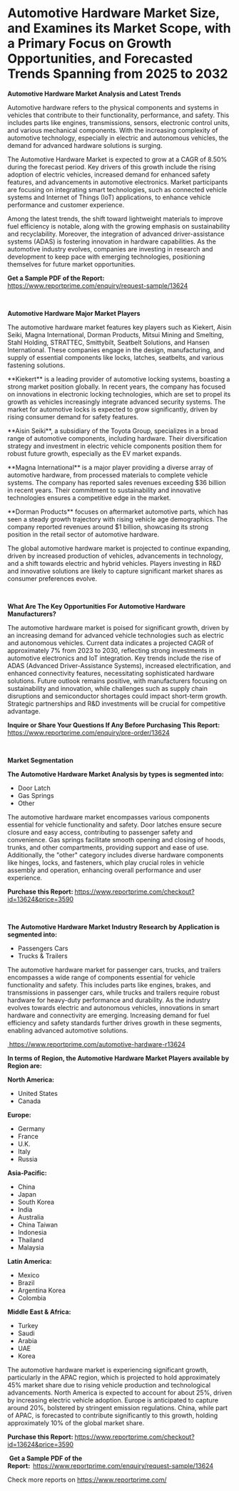 <p><h1>Automotive Hardware Market Size, and Examines its Market Scope, with a Primary Focus on Growth Opportunities, and Forecasted Trends Spanning from 2025 to 2032</h1></p><p><strong>Automotive Hardware Market Analysis and Latest Trends</strong></p>
<p><p>Automotive hardware refers to the physical components and systems in vehicles that contribute to their functionality, performance, and safety. This includes parts like engines, transmissions, sensors, electronic control units, and various mechanical components. With the increasing complexity of automotive technology, especially in electric and autonomous vehicles, the demand for advanced hardware solutions is surging.</p><p>The Automotive Hardware Market is expected to grow at a CAGR of 8.50% during the forecast period. Key drivers of this growth include the rising adoption of electric vehicles, increased demand for enhanced safety features, and advancements in automotive electronics. Market participants are focusing on integrating smart technologies, such as connected vehicle systems and Internet of Things (IoT) applications, to enhance vehicle performance and customer experience.</p><p>Among the latest trends, the shift toward lightweight materials to improve fuel efficiency is notable, along with the growing emphasis on sustainability and recyclability. Moreover, the integration of advanced driver-assistance systems (ADAS) is fostering innovation in hardware capabilities. As the automotive industry evolves, companies are investing in research and development to keep pace with emerging technologies, positioning themselves for future market opportunities.</p></p>
<p><strong>Get a Sample PDF of the Report:&nbsp;</strong> <a href="https://www.reportprime.com/enquiry/request-sample/13624?utm_campaign=2794&utm_medium=2&utm_source=Github&utm_content=ia&utm_term=20032025&utm_id=automotive-hardware">https://www.reportprime.com/enquiry/request-sample/13624</a></p>
<p>&nbsp;</p>
<p><strong>Automotive Hardware Major Market Players</strong></p>
<p><p>The automotive hardware market features key players such as Kiekert, Aisin Seiki, Magna International, Dorman Products, Mitsui Mining and Smelting, Stahl Holding, STRATTEC, Smittybilt, Seatbelt Solutions, and Hansen International. These companies engage in the design, manufacturing, and supply of essential components like locks, latches, seatbelts, and various fastening solutions.</p><p>**Kiekert** is a leading provider of automotive locking systems, boasting a strong market position globally. In recent years, the company has focused on innovations in electronic locking technologies, which are set to propel its growth as vehicles increasingly integrate advanced security systems. The market for automotive locks is expected to grow significantly, driven by rising consumer demand for safety features.</p><p>**Aisin Seiki**, a subsidiary of the Toyota Group, specializes in a broad range of automotive components, including hardware. Their diversification strategy and investment in electric vehicle components position them for robust future growth, especially as the EV market expands.</p><p>**Magna International** is a major player providing a diverse array of automotive hardware, from processed materials to complete vehicle systems. The company has reported sales revenues exceeding $36 billion in recent years. Their commitment to sustainability and innovative technologies ensures a competitive edge in the market.</p><p>**Dorman Products** focuses on aftermarket automotive parts, which has seen a steady growth trajectory with rising vehicle age demographics. The company reported revenues around $1 billion, showcasing its strong position in the retail sector of automotive hardware.</p><p>The global automotive hardware market is projected to continue expanding, driven by increased production of vehicles, advancements in technology, and a shift towards electric and hybrid vehicles. Players investing in R&D and innovative solutions are likely to capture significant market shares as consumer preferences evolve.</p></p>
<p>&nbsp;</p>
<p><strong>What Are The Key Opportunities For Automotive Hardware Manufacturers?</strong></p>
<p><p>The automotive hardware market is poised for significant growth, driven by an increasing demand for advanced vehicle technologies such as electric and autonomous vehicles. Current data indicates a projected CAGR of approximately 7% from 2023 to 2030, reflecting strong investments in automotive electronics and IoT integration. Key trends include the rise of ADAS (Advanced Driver-Assistance Systems), increased electrification, and enhanced connectivity features, necessitating sophisticated hardware solutions. Future outlook remains positive, with manufacturers focusing on sustainability and innovation, while challenges such as supply chain disruptions and semiconductor shortages could impact short-term growth. Strategic partnerships and R&D investments will be crucial for competitive advantage.</p></p>
<p><strong>Inquire or Share Your Questions If Any Before Purchasing This Report:</strong> <a href="https://www.reportprime.com/enquiry/pre-order/13624?utm_campaign=2794&utm_medium=2&utm_source=Github&utm_content=ia&utm_term=20032025&utm_id=automotive-hardware">https://www.reportprime.com/enquiry/pre-order/13624</a></p>
<p>&nbsp;</p>
<p><strong>Market Segmentation</strong></p>
<p><strong>The Automotive Hardware Market Analysis by types is segmented into:</strong></p>
<p><ul><li>Door Latch</li><li>Gas Springs</li><li>Other</li></ul></p>
<p><p>The automotive hardware market encompasses various components essential for vehicle functionality and safety. Door latches ensure secure closure and easy access, contributing to passenger safety and convenience. Gas springs facilitate smooth opening and closing of hoods, trunks, and other compartments, providing support and ease of use. Additionally, the "other" category includes diverse hardware components like hinges, locks, and fasteners, which play crucial roles in vehicle assembly and operation, enhancing overall performance and user experience.</p></p>
<p><strong>Purchase this Report:&nbsp;</strong><a href="https://www.reportprime.com/checkout?id=13624&price=3590&utm_campaign=2794&utm_medium=2&utm_source=Github&utm_content=ia&utm_term=20032025&utm_id=automotive-hardware">https://www.reportprime.com/checkout?id=13624&price=3590</a></p>
<p>&nbsp;</p>
<p><strong>The Automotive Hardware Market Industry Research by Application is segmented into:</strong></p>
<p><ul><li>Passengers Cars</li><li>Trucks & Trailers</li></ul></p>
<p><p>The automotive hardware market for passenger cars, trucks, and trailers encompasses a wide range of components essential for vehicle functionality and safety. This includes parts like engines, brakes, and transmissions in passenger cars, while trucks and trailers require robust hardware for heavy-duty performance and durability. As the industry evolves towards electric and autonomous vehicles, innovations in smart hardware and connectivity are emerging. Increasing demand for fuel efficiency and safety standards further drives growth in these segments, enabling advanced automotive solutions.</p></p>
<p><a href="https://www.reportprime.com/automotive-hardware-r13624?utm_campaign=2794&utm_medium=2&utm_source=Github&utm_content=ia&utm_term=20032025&utm_id=automotive-hardware">&nbsp;https://www.reportprime.com/automotive-hardware-r13624</a></p>
<p><strong>In terms of Region, the Automotive Hardware Market Players available by Region are:</strong></p>
<p>
    <p> <strong> North America: </strong>
        <ul>
            <li>United States</li>
            <li>Canada</li>
        </ul>
        </p> 
    <p> <strong> Europe: </strong>
        <ul>
            <li>Germany</li>
            <li>France</li>
            <li>U.K.</li>
            <li>Italy</li>
            <li>Russia</li>
        </ul>
        </p> 
    <p> <strong> Asia-Pacific: </strong>
        <ul>
            <li>China</li>
            <li>Japan</li>
            <li>South Korea</li>
            <li>India</li>
            <li>Australia</li>
            <li>China Taiwan</li>
            <li>Indonesia</li>
            <li>Thailand</li>
            <li>Malaysia</li>
        </ul>
        </p> 
    <p> <strong> Latin America: </strong>
        <ul>
            <li>Mexico</li>
            <li>Brazil</li>
            <li>Argentina Korea</li>
            <li>Colombia</li>
        </ul>
        </p> 
    <p> <strong> Middle East & Africa: </strong>
        <ul>
            <li>Turkey</li>
            <li>Saudi</li>
            <li>Arabia</li>
            <li>UAE</li>
            <li>Korea</li>
        </ul>
    </p>
    </p>
<p><p>The automotive hardware market is experiencing significant growth, particularly in the APAC region, which is projected to hold approximately 45% market share due to rising vehicle production and technological advancements. North America is expected to account for about 25%, driven by increasing electric vehicle adoption. Europe is anticipated to capture around 20%, bolstered by stringent emission regulations. China, while part of APAC, is forecasted to contribute significantly to this growth, holding approximately 10% of the global market share.</p></p>
<p><strong>Purchase this Report: </strong><a href="https://www.reportprime.com/checkout?id=13624&price=3590&utm_campaign=2794&utm_medium=2&utm_source=Github&utm_content=ia&utm_term=20032025&utm_id=automotive-hardware">https://www.reportprime.com/checkout?id=13624&price=3590</a></p>
<p>&nbsp;<strong>Get a Sample PDF of the Report:&nbsp;&nbsp;</strong><a href="https://www.reportprime.com/enquiry/request-sample/13624?utm_campaign=2794&utm_medium=2&utm_source=Github&utm_content=ia&utm_term=20032025&utm_id=automotive-hardware">https://www.reportprime.com/enquiry/request-sample/13624</a></p>
<p><strong></strong></p>
<p>Check more reports on <a href="https://www.reportprime.com/?utm_campaign=2794&utm_medium=2&utm_source=Github&utm_content=ia&utm_term=20032025&utm_id=automotive-hardware">https://www.reportprime.com/</a></p>